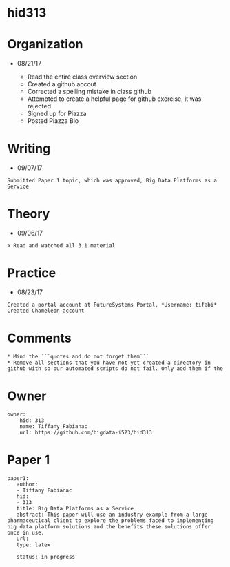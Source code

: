 
# hid313

# Organization

* 08/21/17 

  * Read the entire class overview section
  * Created a github accout 
  * Corrected a spelling mistake in class github
  * Attempted to create a helpful page for github exercise, it was rejected
  * Signed up for Piazza
  * Posted Piazza Bio

# Writing

* 09/07/17
```
Submitted Paper 1 topic, which was approved, Big Data Platforms as a Service
```

# Theory

* 09/06/17
```
> Read and watched all 3.1 material 
```

# Practice

* 08/23/17
```
Created a portal account at FutureSystems Portal, *Username: tifabi* 
Created Chameleon account
```

# Comments
```
* Mind the ```quotes and do not forget them```
* Remove all sections that you have not yet created a directory in github with so our automated scripts do not fail. Only add them if the 
```

# Owner

```
owner:
    hid: 313
    name: Tiffany Fabianac
    url: https://github.com/bigdata-i523/hid313
```

# Paper 1

```
paper1:
   author: 
   - Tiffany Fabianac
   hid:
   - 313
   title: Big Data Platforms as a Service
   abstract: This paper will use an industry example from a large pharmaceutical client to explore the problems faced to implementing big data platform solutions and the benefits these solutions offer once in use. 
   url: 
   type: latex
   
   status: in progress
 ```

